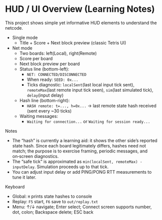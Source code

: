 # HUD / UI Overview (Learning Notes)

This project shows simple yet informative HUD elements to understand the netcode.

- Single mode
  - Title + Score + Next block preview (classic Tetris UI)
- Net mode
  - Two boards: left(Local), right(Remote)
  - Score per board
  - Next block preview per board
  - Status line (bottom-left):
    - `NET: CONNECTED/DISCONNECTED`
    - When ready: `SEED: 0x...`
    - Ticks diagnostic: `localSent`(last local input tick sent), `remoteMax`(last remote input tick seen), `sim`(last simulated tick), `delay`(input delay)
  - Hash line (bottom-right):
    - `HASH remote: t=..., h=0x...` → last remote state hash received (sent every ~30 ticks)
  - Waiting messages:
    - `Waiting for connection...` or `Waiting for session ready...`

Notes
- The “hash” is currently a learning aid: it shows the other side’s reported state hash. Since each board legitimately differs, hashes need not match; the purpose is to exercise framing, periodic messages, and on‑screen diagnostics.
- The “safe tick” is approximated as `min(localSent, remoteMax) - inputDelay`. Simulation proceeds up to that tick.
- You can adjust input delay or add PING/PONG RTT measurements to tune it later.

Keyboard
- Global: `H` prints state hashes to console
- Replay: `F5` start, `F6` save to `out/replay.txt`
- Menu: ↑/↓ navigate; Enter select; Connect screen supports number, dot, colon; Backspace delete; ESC back

